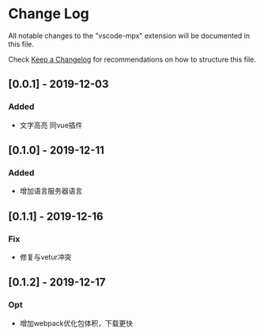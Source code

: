 # Change Log

All notable changes to the "vscode-mpx" extension will be documented in this file.

Check [Keep a Changelog](http://keepachangelog.com/) for recommendations on how to structure this file.

## [0.0.1] - 2019-12-03

### Added

- 文字高亮 同vue插件

## [0.1.0] - 2019-12-11

### Added

- 增加语言服务器语言

## [0.1.1] - 2019-12-16

### Fix

- 修复与vetur冲突

## [0.1.2] - 2019-12-17

### Opt

- 增加webpack优化包体积，下载更快
